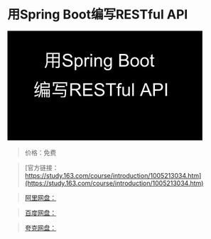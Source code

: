 # 用Spring Boot编写RESTful API

![img](../../../assets/study163/free/986670c4c2764bde8135ca789f565247.jpg)

> 价格：免费

> [官方链接：https://study.163.com/course/introduction/1005213034.htm](https://study.163.com/course/introduction/1005213034.htm)

> [阿里网盘：]()

> [百度网盘：]()

> [夸克网盘：]()
